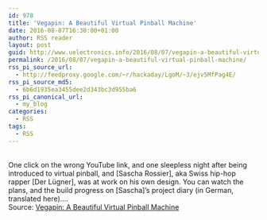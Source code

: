 ```yaml
---
id: 978
title: 'Vegapin: A Beautiful Virtual Pinball Machine'
date: 2016-08-07T16:30:00+01:00
author: RSS reader
layout: post
guid: http://www.uelectronics.info/2016/08/07/vegapin-a-beautiful-virtual-pinball-machine/
permalink: /2016/08/07/vegapin-a-beautiful-virtual-pinball-machine/
rss_pi_source_url:
  - http://feedproxy.google.com/~r/hackaday/LgoM/~3/ejv5MfPag4E/
rss_pi_source_md5:
  - 6b6d1935ea3455dee2d343bc3d955ba6
rss_pi_canonical_url:
  - my_blog
categories:
  - RSS
tags:
  - RSS
---
```

&#013;  
One click on the wrong YouTube link, and one sleepless night after being introduced to virtual pinball, and [Sascha Rossier], aka Swiss hip-hop rapper [Der Lügner], was at work on his own design. You can watch the plans, and the build progress on [Sascha]’s project diary (in German, translated here).…&#013;  
Source: <a href="http://feedproxy.google.com/~r/hackaday/LgoM/~3/ejv5MfPag4E/" target="_blank">Vegapin: A Beautiful Virtual Pinball Machine</a>